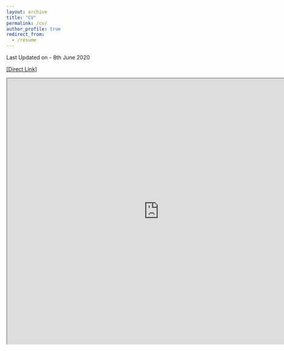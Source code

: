 ```yaml
---
layout: archive
title: "CV"
permalink: /cv/
author_profile: true
redirect_from:
  - /resume
---
```


Last Updated on - 8th June 2020

[[Direct Link]](https://drive.google.com/file/d/1JvcHSgGkClvm5BmtOxRuG7Ms16RRwh0t/preview)

<iframe src="https://drive.google.com/file/d/1JvcHSgGkClvm5BmtOxRuG7Ms16RRwh0t/preview" width="800" height="700"></iframe>